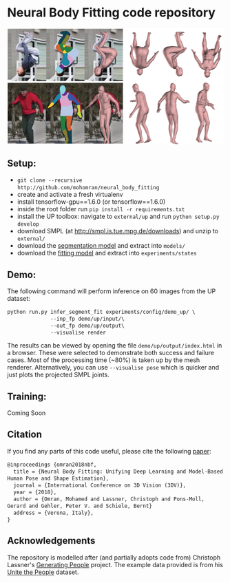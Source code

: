 # Neural Body Fitting code repository

![example_output](/demo/up/examples.png)

## Setup:
* ```git clone --recursive http://github.com/mohomran/neural_body_fitting```
* create and activate a fresh virtualenv
* install tensorflow-gpu==1.6.0 (or tensorflow==1.6.0)
* inside the root folder run `pip install -r requirements.txt`
* install the UP toolbox: navigate to ```external/up``` and run `python setup.py develop`
* download SMPL (at http://smpl.is.tue.mpg.de/downloads) and unzip to ```external/```
* download the [segmentation model](http://transfer.d2.mpi-inf.mpg.de/mohomran/nbf/refinenet_up.tgz) and extract into ```models/```
* download the [fitting model](http://transfer.d2.mpi-inf.mpg.de/mohomran/nbf/demo_up.tgz) and extract into ```experiments/states```

## Demo:
The following command will perform inference on 60 images from the UP dataset:

```
python run.py infer_segment_fit experiments/config/demo_up/ \
              --inp_fp demo/up/input/\
              --out_fp demo/up/output\
              --visualise render
```

The results can be viewed by opening the file ```demo/up/output/index.html``` in a browser. These were selected to demonstrate both success and failure cases. Most of the processing time (~80%) is taken up by the mesh renderer. Alternatively, you can use ```--visualise pose``` which is quicker and just plots the projected SMPL joints.

## Training:
Coming Soon

## Citation
If you find any parts of this code useful, please cite the following [paper](https://arxiv.org/abs/1808.05942):
```
@inproceedings {omran2018nbf,
  title = {Neural Body Fitting: Unifying Deep Learning and Model-Based Human Pose and Shape Estimation},
  journal = {International Conference on 3D Vision (3DV)},
  year = {2018},
  author = {Omran, Mohamed and Lassner, Christoph and Pons-Moll, Gerard and Gehler, Peter V. and Schiele, Bernt}
  address = {Verona, Italy},
}
```

## Acknowledgements
The repository is modelled after (and partially adopts code from) Christoph Lassner's [Generating People](https://github.com/classner/generating_people) project.
The example data provided is from his [Unite the People](http://files.is.tuebingen.mpg.de/classner/up/) dataset.
